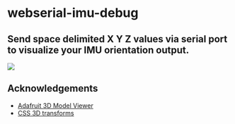 # webserial-imu-debug

## Send space delimited X Y Z values via serial port to visualize your IMU orientation output.

<img src='docs/demo.webp'>


## Acknowledgements
- [Adafruit 3D Model Viewer](https://github.com/adafruit/Adafruit_WebSerial_3DModelViewer)
- [CSS 3D transforms](https://3dtransforms.desandro.com/cube)

